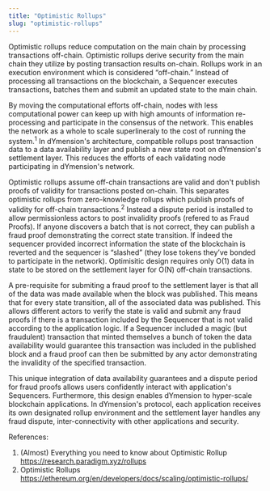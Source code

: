 ```yaml
---
title: "Optimistic Rollups"
slug: "optimistic-rollups"
---
```


Optimistic rollups reduce computation on the main chain by processing transactions off-chain. Optimistic rollups derive security from the main chain they utilize by posting transaction results on-chain. Rollups work in an execution environment which is considered “off-chain.” Instead of processing all transactions on the blockchain, a Sequencer executes transactions, batches them and submit an updated state to the main chain.

By moving the computational efforts off-chain, nodes with less computational power can keep up with high amounts of information re-processing and participate in the consensus of the network. This enables the network as a whole to scale superlineraly to the cost of running the system.<sup>1</sup> In dYmension's architecture, compatible rollups post transaction data to a data availability layer and publish a new state root on dYmension's settlement layer. This reduces the efforts of each validating node participating in dYmension's network.

Optimistic rollups assume off-chain transactions are valid and don't publish proofs of validity for transactions posted on-chain. This separates optimistic rollups from zero-knowledge rollups which publish proofs of validity for off-chain transactions.<sup>2</sup> Instead a dispute period is installed to allow permissionless actors to post invalidity proofs (refered to as Fraud Proofs). If anyone discovers a batch that is not correct, they can publish a fraud proof demonstrating the correct state transition. If indeed the sequencer provided incorrect information the state of the blockchain is reverted and the sequencer is “slashed” (they lose tokens they’ve bonded to participate in the network). Optimisitic design requires only O(1) data in state to be stored on the settlement layer for O(N) off-chain transactions.

A pre-requisite for submiting a fraud proof to the settlement layer is that all of the data was made available when the block was published. This means that for every state transition, all of the associated data was published. This allows different actors to verify the state is valid and submit any fraud proofs if there is a transaction included by the Sequencer that is not valid according to the application logic. If a Sequencer included a magic (but fraudulent) transaction that minted themselves a bunch of token the data availability would guarantee this transaction was included in the published block and a fraud proof can then be submitted by any actor demonstrating the invalidity of the specified transaction.

This unique integration of data availability guarantees and a dispute period for fraud proofs allows users confidently interact with application's Sequencers. Furthermore, this design enables dYmension to hyper-scale blockchain applications. In dYmension's protocol, each application receives its own designated rollup environment and the settlement layer handles any fraud dispute, inter-connectivity with other applications and security.

References:

1. (Almost) Everything you need to know about Optimistic Rollup https://research.paradigm.xyz/rollups
2. Optimistic Rollups https://ethereum.org/en/developers/docs/scaling/optimistic-rollups/
